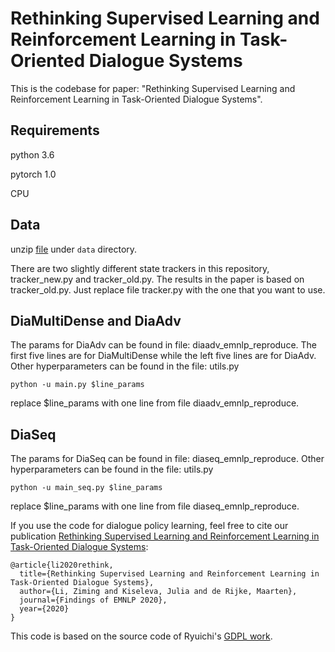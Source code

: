 # Rethinking Supervised Learning and Reinforcement Learning in Task-Oriented Dialogue Systems
This is the codebase for paper: "Rethinking Supervised Learning and Reinforcement Learning in Task-Oriented Dialogue Systems".


## Requirements

python 3.6

pytorch 1.0

CPU


## Data

unzip [file](https://drive.google.com/file/d/1HhVmWnwsm651n1sBUvGsx-PJ1yB-HhRG/view?usp=sharing) under `data` directory.

There are two slightly different state trackers in this repository, tracker_new.py and tracker_old.py. The results in the paper is based on tracker_old.py. Just replace file tracker.py with the one that you want to use. 

## DiaMultiDense and DiaAdv
The params for DiaAdv can be found in file: diaadv_emnlp_reproduce. The first five lines are for DiaMultiDense while the left five lines are for DiaAdv. Other hyperparameters can be found in the file: utils.py 
```
python -u main.py $line_params
```
replace $line_params with one line from file diaadv_emnlp_reproduce.

## DiaSeq
The params for DiaSeq can be found in file: diaseq_emnlp_reproduce. Other hyperparameters can be found in the file: utils.py 
```
python -u main_seq.py $line_params
```
replace $line_params with one line from file diaseq_emnlp_reproduce.


If you use the code for dialogue policy learning, feel free to cite our publication [Rethinking Supervised Learning and Reinforcement Learning in Task-Oriented Dialogue Systems](https://arxiv.org/):
``` 
@article{li2020rethink,
  title={Rethinking Supervised Learning and Reinforcement Learning in Task-Oriented Dialogue Systems},
  author={Li, Ziming and Kiseleva, Julia and de Rijke, Maarten},
  journal={Findings of EMNLP 2020},
  year={2020}
}

```


This code is based on the source code of Ryuichi's [GDPL work](https://github.com/truthless11/GDPL).


